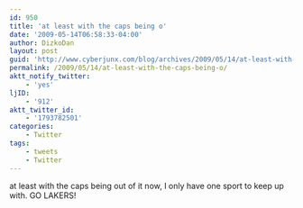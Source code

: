 ```yaml
---
id: 950
title: 'at least with the caps being o'
date: '2009-05-14T06:58:33-04:00'
author: DizkoDan
layout: post
guid: 'http://www.cyberjunx.com/blog/archives/2009/05/14/at-least-with-the-caps-being-o/'
permalink: /2009/05/14/at-least-with-the-caps-being-o/
aktt_notify_twitter:
    - 'yes'
ljID:
    - '912'
aktt_twitter_id:
    - '1793782501'
categories:
    - Twitter
tags:
    - tweets
    - Twitter
---
```


at least with the caps being out of it now, I only have one sport to keep up with. GO LAKERS!